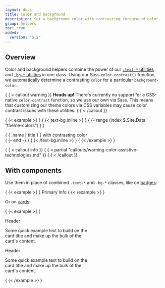 ```yaml
---
layout: docs
title: Color and background
description: Set a background color with contrasting foreground color.
group: helpers
toc: true
added:
  version: "5.2"
---
```


## Overview

Color and background helpers combine the power of our [`.text-*` utilities](/utilities/colors.md) and [`.bg-*` utilities](/utilities/background.md) in one class. Using our Sass `color-contrast()`
function, we automatically determine a contrasting `color` for a particular
`background-color`.

{ { < callout warning }}
**Heads up!** There's currently no support for a CSS-native `color-contrast`
function, so we use our own via Sass. This means that customizing our theme
colors via CSS variables may cause color contrast issues with these utilities.
{ { < /callout }}

{ {< example >} }
{ {< text-bg.inline >} }
{ {- range (index $.Site.Data "theme-colors") } }
<div class="text-bg-{ { .name } } p-3">{ { .name | title } } with contrasting color</div>
{ {- end -} }
{ {< /text-bg.inline >} }
{ {< /example >} }

{ { < callout info }}
{ { < partial "callouts/warning-color-assistive-technologies.md" }}
{ { < /callout }}

## With components

Use them in place of combined `.text-*` and `.bg-*` classes, like
on [badges](/components/badge.md#background-colors):

{ {< example >} }
<span class="badge text-bg-primary">Primary</span>
<span class="badge text-bg-info">Info</span>
{ {< /example >} }

Or on [cards](/components/card.md#background-and-color):

{ {< example >} }
<div class="card text-bg-primary mb-3" style="max-width: 18rem;">
  <div class="card-header">Header</div>
  <div class="card-body">
    <p class="card-text">Some quick example text to build on the card title and make up the bulk of the card's content.</p>
  </div>
</div>
<div class="card text-bg-info mb-3" style="max-width: 18rem;">
  <div class="card-header">Header</div>
  <div class="card-body">
    <p class="card-text">Some quick example text to build on the card title and make up the bulk of the card's content.</p>
  </div>
</div>
{ {< /example >} }
